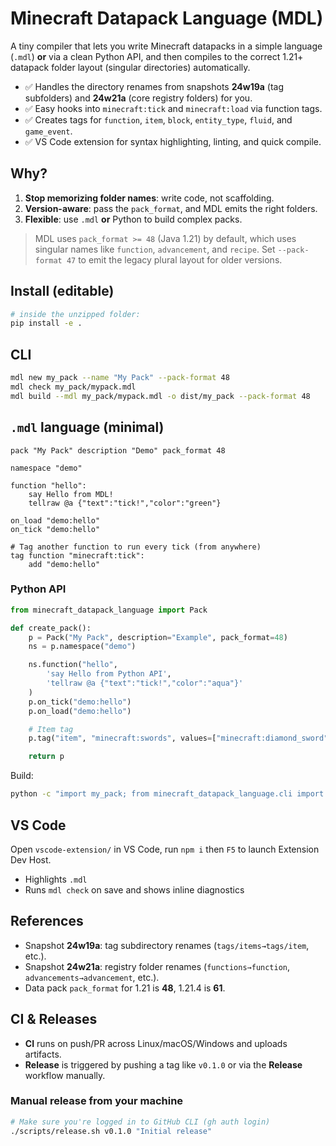 
# Minecraft Datapack Language (MDL)

A tiny compiler that lets you write Minecraft datapacks in a simple language (`.mdl`) **or** via a clean Python API, and then compiles to the correct 1.21+ datapack folder layout (singular directories) automatically.

- ✅ Handles the directory renames from snapshots **24w19a** (tag subfolders) and **24w21a** (core registry folders) for you.
- ✅ Easy hooks into `minecraft:tick` and `minecraft:load` via function tags.
- ✅ Creates tags for `function`, `item`, `block`, `entity_type`, `fluid`, and `game_event`.
- ✅ VS Code extension for syntax highlighting, linting, and quick compile.

## Why?

1. **Stop memorizing folder names**: write code, not scaffolding.
2. **Version-aware**: pass the `pack_format`, and MDL emits the right folders.
3. **Flexible**: use `.mdl` **or** Python to build complex packs.

> MDL uses `pack_format >= 48` (Java 1.21) by default, which uses singular names like `function`, `advancement`, and `recipe`.
> Set `--pack-format 47` to emit the legacy plural layout for older versions.

## Install (editable)

```bash
# inside the unzipped folder:
pip install -e .
```

## CLI

```bash
mdl new my_pack --name "My Pack" --pack-format 48
mdl check my_pack/mypack.mdl
mdl build --mdl my_pack/mypack.mdl -o dist/my_pack --pack-format 48
```

## `.mdl` language (minimal)

```mdl
pack "My Pack" description "Demo" pack_format 48

namespace "demo"

function "hello":
    say Hello from MDL!
    tellraw @a {"text":"tick!","color":"green"}

on_load "demo:hello"
on_tick "demo:hello"

# Tag another function to run every tick (from anywhere)
tag function "minecraft:tick":
    add "demo:hello"
```

### Python API

```python
from minecraft_datapack_language import Pack

def create_pack():
    p = Pack("My Pack", description="Example", pack_format=48)
    ns = p.namespace("demo")

    ns.function("hello",
        'say Hello from Python API',
        'tellraw @a {"text":"tick!","color":"aqua"}'
    )
    p.on_tick("demo:hello")
    p.on_load("demo:hello")

    # Item tag
    p.tag("item", "minecraft:swords", values=["minecraft:diamond_sword", "minecraft:netherite_sword"])

    return p
```

Build:

```bash
python -c "import my_pack; from minecraft_datapack_language.cli import main as M; M(['build','--py-module','my_pack','-o','dist/my_pack','--pack-format','48'])"
```

## VS Code

Open `vscode-extension/` in VS Code, run `npm i` then `F5` to launch Extension Dev Host.

- Highlights `.mdl`
- Runs `mdl check` on save and shows inline diagnostics

## References

- Snapshot **24w19a**: tag subdirectory renames (`tags/items→tags/item`, etc.).
- Snapshot **24w21a**: registry folder renames (`functions→function`, `advancements→advancement`, etc.).
- Data pack `pack_format` for 1.21 is **48**, 1.21.4 is **61**.



## CI & Releases

- **CI** runs on push/PR across Linux/macOS/Windows and uploads artifacts.
- **Release** is triggered by pushing a tag like `v0.1.0` or via the **Release** workflow manually.

### Manual release from your machine

```bash
# Make sure you're logged in to GitHub CLI (gh auth login)
./scripts/release.sh v0.1.0 "Initial release"
```


